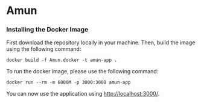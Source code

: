 # Amun

### Installing the Docker Image
First download the repository locally in your machine. Then, build the image using the following command:
```
docker build -f Amun.docker -t amun-app .
```
To run the docker image, please use the following command:
```
docker run --rm -m 6000M -p 3000:3000 amun-app
```

You can now use the application using [http://localhost:3000/](http://localhost:3000/).




